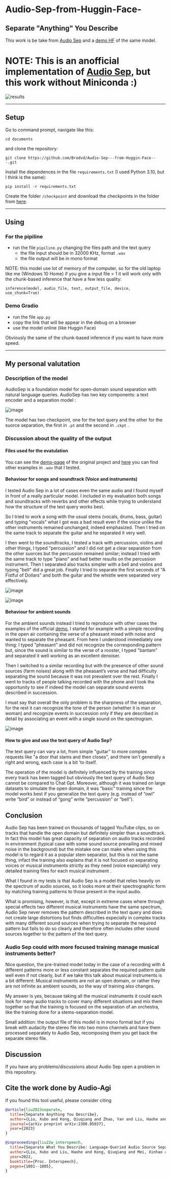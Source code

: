 # Audio-Sep-from-Huggin-Face-
## Separate "Anything" You Describe
This work is be take from [Audio Sep](https://github.com/Audio-AGI/AudioSep) and a [demo HF](https://huggingface.co/spaces/Suniilkumaar/AudioSep) of the same model.
# NOTE: This is an anofficial implementation of [Audio Sep](https://github.com/Audio-AGI/AudioSep), but this work without Miniconda :)

![results](https://github.com/user-attachments/assets/b4b82f04-8cbe-4ddb-a45e-3cdcba4d74a3)

<hr>

## Setup
Go to command prompt, navigate like this:
```shell
cd documents
```
and clone the repository:
```shell
git clone https://github.com/Brodvd/Audio-Sep---from-Huggin-Face---.git
```
Install the dependences in the file `requirements.txt`  (I used Python 3.10, but I think is the same):
```shell
pip install -r requirements.txt 
```

Create the folder `/checkpoint` and download the checkpoints in the folder from [here](https://huggingface.co/spaces/BroDvd/AudioSep/tree/main/checkpoint).

<hr>

## Using
### For the pipiline
* run the file  `pipiline.py`  changing the files path and the text query
  * the file input should be in 32000 KHz, format  `.wav`
  * the file output will be in mono format

NOTE: this model use lot of memory of the computer, so for the old laptop like me (Windows 10 Home) if you give a input file > 1 it will work only with the chunk-based inference that have a few less quality:

```shell
inference(model, audio_file, text, output_file, device, use_chunk=True)
```
### Demo Gradio
* run the file  `app.py`
* copy the link that will be appear in the debug on a browser
* use the model online (like Huggin Face)

Obviously the same of the chunk-based inference if you want to have more speed.

<hr>

## My personal valutation
### Description of the model
AudioSep is a foundation model for open-domain sound separation with natural language queries. AudioSep has two key components: a text encoder and a separation model :

![image](https://github.com/user-attachments/assets/f383bf96-5c91-4fd7-9e2e-4be340eb5f47)

The model has two checkpoint, one for the text query and the other for the suorce separation, the first in  `.pt` and the second in  `.ckpt` .
### Discussion about the quality of the output
#### Files used for the evatulation 
You can see the [demo-page](https://audio-agi.github.io/Separate-Anything-You-Describe/) of the original project and [here](https://github.com/Brodvd/Audio-Sep---from-HF---/tree/Exemples-.wav/examples/My%20examples) you can find other examples in  `.wav`  that I tested.
#### Behaviour for songs and soundtrack (Voice and instruments)
I tested Audio Sep in a lot of cases even the same audio and I found myself in front of a really particular model. I included in my evaluation both songs and soundtracks with reverbs and other effects while trying to understand how the structure of the text query works best. 

So I tried to work a song with the usual stems (vocals, drums, bass, guitar) and typing "vocals" what I got was a bad result even if the voice unlike the other instruments remained unchanged, indeed emphasized. Then I tried on the same track to separate the guitar and he separated it very well. 

I then went to the soundtracks, I tested a track with percussion, violins and other things, I typed "percussion" and I did not get a clear separation from the other suorces but the percussion remained similar; instead I tried with the same track to type "piano" and had better results on the percussion instrument. 
Then I separated also tracks simpler with a bell and violins and typing "bell" did a great job. 
Finally I tried to separate the first seconds of "A Fistful of Dollars" and both the guitar and the whistle were separated very effectively.

![image](https://github.com/user-attachments/assets/95d9abae-df97-4bbf-9512-39d3cf41220f)

![image](https://github.com/user-attachments/assets/dac570b8-a9db-433d-aa68-2fb0506b9457)


#### Behaviour for ambient sounds
For the ambient sounds instead I tried to reproduce with other cases the examples of the official [demo](https://audio-agi.github.io/Separate-Anything-You-Describe/), I started for example with a simple recording in the open air containing the verse of a pheasant mixed with noise and wanted to separate the pheasant. From here I understood immediately one thing: I typed "pheasant" and did not recognize the corresponding pattern but, since the sound is similar to the verse of a rooster, I typed "bantam" and separated it well working as an excellent denoiser.

Then I switched to a similar recording but with the presence of other sound sources (farm noises) along with the pheasant’s verse and had difficulty separating the sound because it was not prevalent over the rest. Finally I went to tracks of people talking recorded with the phone and I took the opportunity to see if indeed the model can separate sound events described in succession.

I must say that overall the only problem is the sharpness of the separation, for the rest it can recognize the tone of the person (whether it is man or woman) and recognize events in succession only if they are described in detail by associating an event with a single sound on the spectrogram.

![image](https://github.com/user-attachments/assets/0a56c3dc-de00-4ac7-99ca-8698627dd704)

#### How to give and use the text query of Audio Sep?
The text query can vary a lot, from simple "guitar" to more complex requests like "a door that slams and then closes", and there isn't generally a right and wrong, each case is a bit 'to itself. 

The operation of the model is definitely influenced by the training since every track has been tagged but obviously the text query of Audio Sep cannot be compared to Chat Gpt.
Moreover, although it was trained on large datasets to simulate the open domain, it was “basic” training since the model works best if you generalize the text query (e.g. instead of “owl” write “bird” or instead of “gong” write “percussion” or “bell”).

## Conclusion
Audio Sep has been trained on thousands of tagged YouTube clips, so on tracks that handle the open domain but definitely simpler than a soundtrack. In fact this model has great capacity of separation on audio tracks recorded in environment (typical case with some sound source prevailing and mixed noise in the background) but the mistake one can make when using this model is to regard it as a popular stem separator, but this is not the same thing, infact the training also explains that it is not focused on separating voices or musical instruments strictly as they need (voice especially) very detailed training files for each musical instrument .

What I found in my tests is that Audio Sep is a model that relies heavily on the spectrum of audio sources, so it looks more at their spectrographic form by matching training patterns to those present in the input audio. 

What is promising, however, is that, except in extreme cases where through special effects two different musical instruments have the same spectrum, Audio Sep never removes the pattern described in the text query and does not create large distortions but finds difficulties especially in complex tracks with many different sound sources when trying to separate the required pattern but fails to do so clearly and therefore often includes other sound sources together to the pattern of the text query.

### Audio Sep could with more focused training manage musical instruments better?
Nice question, the pre-trained model today in the case of a recording with 4 different patterns more or less constant separates the required pattern quite well even if not clearly, but if we take this talk about musical instruments is a bit different: Musical instruments are not an open domain, or rather they are not infinite as ambient sounds, so the way of training also changes.

 My answer is yes, because taking all the musical instruments it could each look for many audio tracks to cover many different situations and mix them together so that the training is focused on the separation of an orchestra, like the training done for a stems-separation model.
 
Small addition: the output file of this model is in mono format but if you break with audacity the stereo file into two mono channels and have them processed separately to Audio Sep, recomposing them you get back the separate stereo file.

## Discussion
If you have any problems/discussions about Audio Sep open a problem in this repository.

## Cite the work done by Audio-Agi

If you found this tool useful, please consider citing
```bibtex
@article{liu2023separate,
  title={Separate Anything You Describe},
  author={Liu, Xubo and Kong, Qiuqiang and Zhao, Yan and Liu, Haohe and Yuan, Yi, and Liu, Yuzhuo, and Xia, Rui and Wang, Yuxuan, and Plumbley, Mark D and Wang, Wenwu},
  journal={arXiv preprint arXiv:2308.05037},
  year={2023}
}
```
```bibtex
@inproceedings{liu22w_interspeech,
  title={Separate What You Describe: Language-Queried Audio Source Separation},
  author={Liu, Xubo and Liu, Haohe and Kong, Qiuqiang and Mei, Xinhao and Zhao, Jinzheng and Huang, Qiushi, and Plumbley, Mark D and Wang, Wenwu},
  year=2022,
  booktitle={Proc. Interspeech},
  pages={1801--1805},
}
```



